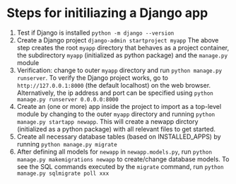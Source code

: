 # Steps for initiliazing a Django app
1. Test if Django is installed `python -m django --version`
2. Create a Django project `django-admin startproject myapp`
The above step creates the root `myapp` directory that behaves as a project container, the subdirectory `myapp` (initialized as python package) and the `manage.py` module
3. Verification: change to outer `myapp` directory and run `python manage.py runserver`. To verify the Django project works, go to `http://127.0.0.1:8000` (the default localhost) on the web browser. Alternatively, the ip address and port can be specified using `python manage.py runserver 0.0.0.0:8000`
4. Create an (one or more) app inside the project to import as a top-level module by changing to the outer `myapp` directory and running `python manage.py startapp newapp`.
This will create a newapp dirctory (initialized as a python package) with all relevant files to get started.
5. Create all necessary database tables (based on INSTALLED_APPS) by running `python manage.py migrate`
6. After defining all models for `newapp` in `newapp.models.py`, run `python manage.py makemigrations newapp` to create/change database models.
To see the SQL commands executed by the `migrate` command, run `python manage.py sqlmigrate poll xxx`
